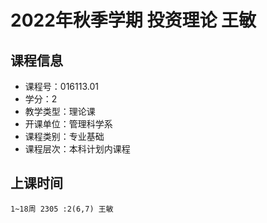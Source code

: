 # 2022年秋季学期 投资理论 王敏






## 课程信息

- 课程号：016113.01
- 学分：2
- 教学类型：理论课
- 开课单位：管理科学系
- 课程类别：专业基础
- 课程层次：本科计划内课程

## 上课时间

```
1~18周 2305 :2(6,7) 王敏
```

